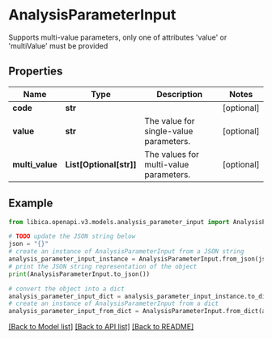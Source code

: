 # AnalysisParameterInput

Supports multi-value parameters, only one of attributes 'value' or 'multiValue' must be provided

## Properties

Name | Type | Description | Notes
------------ | ------------- | ------------- | -------------
**code** | **str** |  | [optional] 
**value** | **str** | The value for single-value parameters. | [optional] 
**multi_value** | **List[Optional[str]]** | The values for multi-value parameters. | [optional] 

## Example

```python
from libica.openapi.v3.models.analysis_parameter_input import AnalysisParameterInput

# TODO update the JSON string below
json = "{}"
# create an instance of AnalysisParameterInput from a JSON string
analysis_parameter_input_instance = AnalysisParameterInput.from_json(json)
# print the JSON string representation of the object
print(AnalysisParameterInput.to_json())

# convert the object into a dict
analysis_parameter_input_dict = analysis_parameter_input_instance.to_dict()
# create an instance of AnalysisParameterInput from a dict
analysis_parameter_input_from_dict = AnalysisParameterInput.from_dict(analysis_parameter_input_dict)
```
[[Back to Model list]](../README.md#documentation-for-models) [[Back to API list]](../README.md#documentation-for-api-endpoints) [[Back to README]](../README.md)


